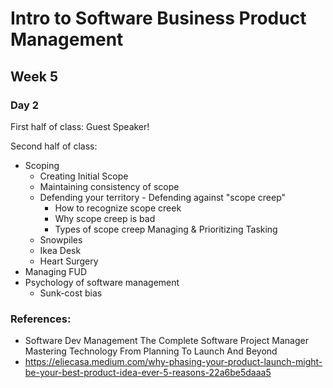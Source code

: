# Intro to Software Business Product Management
## Week 5
### Day 2
First half of class:
Guest Speaker!

Second half of class:
* Scoping
	* Creating Initial Scope
	* Maintaining consistency of scope
	* Defending your territory - Defending against "scope creep"
		* How to recognize scope creek
		* Why scope creep is bad
		* Types of scope creep
Managing & Prioritizing Tasking
	* Snowpiles
	* Ikea Desk
	* Heart Surgery
* Managing FUD
* Psychology of software management
	* Sunk-cost bias
	
### References:
* Software Dev Management The Complete Software Project Manager Mastering Technology From Planning To Launch And Beyond
* https://eliecasa.medium.com/why-phasing-your-product-launch-might-be-your-best-product-idea-ever-5-reasons-22a6be5daaa5